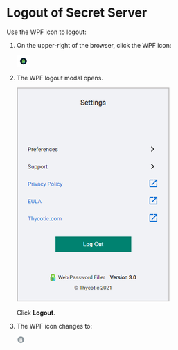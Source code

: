 [title]: # (Logout)
[tags]: # (WPF)
[priority]: # (20)
# Logout of Secret Server

Use the WPF icon to logout:

1. On the upper-right of the browser, click the WPF icon:

   ![image](images/clip_image009.png "WPF icon")
1. The WPF logout modal opens.

   ![image-20191205115528914](images/settings-small.png "Logout modal")

   Click __Logout__.
1. The WPF icon changes to:

   ![image-20191205103957493](images/image-20191205103957493.png "Logged out icon")
